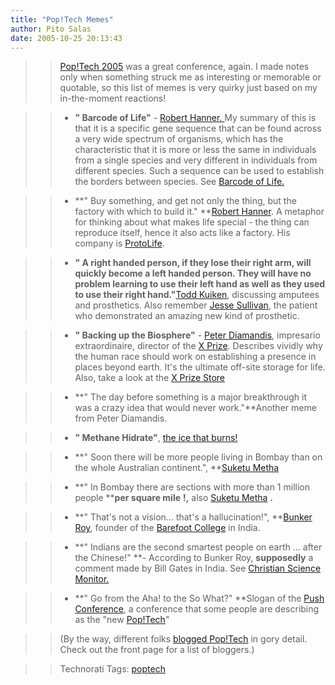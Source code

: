 ```yaml
---
title: "Pop!Tech Memes"
author: Pito Salas
date: 2005-10-25 20:13:43
---
```


>>

>> [Pop!Tech 2005](<http://www.poptech.org/>) was a great conference, again. I
made notes only when something struck me as interesting or memorable or
quotable, so this list of memes is very quirky just based on my in-the-moment
reactions!

>>

>>   * **" Barcode of Life"** - [Robert Hanner.
](<http://coriell.umdnj.edu/science/hanner.html>)My summary of this is that it
is a specific gene sequence that can be found across a very wide spectrum of
organisms, which has the characteristic that it is more or less the same in
individuals from a single species and very different in individuals from
different species. Such a sequence can be used to establish the borders
between species. See [Barcode of Life.](<http://www.barcodinglife.com/>)

>>

>>   * **" Buy something, and get not only the thing, but the factory with
which to build it." **[Robert
Hanner](<http://coriell.umdnj.edu/science/hanner.html>). A metaphor for
thinking about what makes life special - the thing can reproduce itself, hence
it also acts like a factory. His company is
[ProtoLife](<http://www.protolife.net/company/profile.php>).

>>

>>   * **" A right handed person, if they lose their right arm, will quickly
become a left handed person. They will have no problem learning to use their
left hand as well as they used to use their right hand."**[Todd
Kuiken](<http://www.poptech.org/speakers.cfm?page=speaker_detail&id=187>),
discussing amputees and prosthetics. Also remember [Jesse
Sullivan](<http://www.ric.org/bionic/>), the patient who demonstrated an
amazing new kind of prosthetic.

>>

>>   * **" Backing up the Biosphere"** - [Peter
Diamandis](<http://www.xprize.org/who/bio.php?bioname=diamandis>), impresario
extraordinaire, director of the [X
Prize](<http://www.xprize.org/about/index.php>). Describes vividly why the
human race should work on establishing a presence in places beyond earth. It's
the ultimate off-site storage for life. Also, take a look at the [X Prize
Store](<http://www.thespacestore.com/anxpronst.html>)

>>

>>   * **" The day before something is a major breakthrough it was a crazy
idea that would never work."**Another meme from Peter Diamandis.

>>

>>   * **" Methane Hidrate"**, [the ice that
burns!](<http://en.wikipedia.org/wiki/Methane_hydrate>)

>>

>>   * **" Soon there will be more people living in Bombay than on the whole
Australian continent.", **[Suketu Metha](<http://www.suketumehta.com/>)

>>

>>   * **" In Bombay there are sections with more than 1 million people
****per square mile** **!,** also [Suketu
Metha](<http://www.suketumehta.com/>) **.**

>>

>>   * **" That's not a vision… that's a hallucination!", **[Bunker
Roy](<http://www.unesco.org/courier/2000_03/uk/dossier/txt02.htm>), founder of
the [Barefoot College](<http://www.barefootcollege.org/>) in India.

>>

>>   * **" Indians are the second smartest people on earth … after the
Chinese!" **- According to Bunker Roy, **supposedly** a comment made by Bill
Gates in India. See [Christian Science
Monitor.](<http://www.csmonitor.com/2002/1114/p07s02-wosc.html>)

>>

>>   * **" Go from the Aha! to the So What?" **Slogan of the [Push
Conference](<http://www.pushthefuture.org/>), a conference that some people
are describing as the "new [Pop!Tech](<http://www.poptech.org/>)"

>>

>>

>>

>> (By the way, different folks [blogged Pop!Tech](<http://www.poptech.org/>)
in gory detail. Check out the front page for a list of bloggers.)

>>

>> Technorati Tags: [poptech](<http://www.technorati.com/tag/poptech>)



